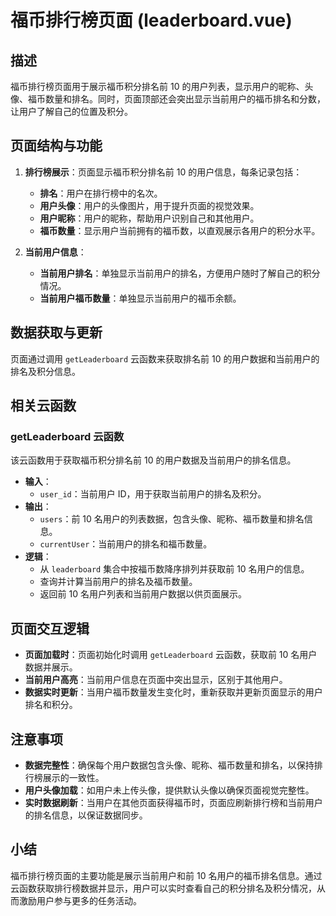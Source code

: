 # 福币排行榜页面 (leaderboard.vue)

## 描述
福币排行榜页面用于展示福币积分排名前 10 的用户列表，显示用户的昵称、头像、福币数量和排名。同时，页面顶部还会突出显示当前用户的福币排名和分数，让用户了解自己的位置及积分。

## 页面结构与功能
1. **排行榜展示**：页面显示福币积分排名前 10 的用户信息，每条记录包括：
   - **排名**：用户在排行榜中的名次。
   - **用户头像**：用户的头像图片，用于提升页面的视觉效果。
   - **用户昵称**：用户的昵称，帮助用户识别自己和其他用户。
   - **福币数量**：显示用户当前拥有的福币数，以直观展示各用户的积分水平。
   
2. **当前用户信息**：
   - **当前用户排名**：单独显示当前用户的排名，方便用户随时了解自己的积分情况。
   - **当前用户福币数量**：单独显示当前用户的福币余额。

## 数据获取与更新
页面通过调用 `getLeaderboard` 云函数来获取排名前 10 的用户数据和当前用户的排名及积分信息。

## 相关云函数

### getLeaderboard 云函数
该云函数用于获取福币积分排名前 10 的用户数据及当前用户的排名信息。
- **输入**：
  - `user_id`：当前用户 ID，用于获取当前用户的排名及积分。
- **输出**：
  - `users`：前 10 名用户的列表数据，包含头像、昵称、福币数量和排名信息。
  - `currentUser`：当前用户的排名和福币数量。
- **逻辑**：
  - 从 `leaderboard` 集合中按福币数降序排列并获取前 10 名用户的信息。
  - 查询并计算当前用户的排名及福币数量。
  - 返回前 10 名用户列表和当前用户数据以供页面展示。

## 页面交互逻辑
- **页面加载时**：页面初始化时调用 `getLeaderboard` 云函数，获取前 10 名用户数据并展示。
- **当前用户高亮**：当前用户信息在页面中突出显示，区别于其他用户。
- **数据实时更新**：当用户福币数量发生变化时，重新获取并更新页面显示的用户排名和积分。

## 注意事项
- **数据完整性**：确保每个用户数据包含头像、昵称、福币数量和排名，以保持排行榜展示的一致性。
- **用户头像加载**：如用户未上传头像，提供默认头像以确保页面视觉完整性。
- **实时数据刷新**：当用户在其他页面获得福币时，页面应刷新排行榜和当前用户的排名信息，以保证数据同步。

## 小结
福币排行榜页面的主要功能是展示当前用户和前 10 名用户的福币排名信息。通过云函数获取排行榜数据并显示，用户可以实时查看自己的积分排名及积分情况，从而激励用户参与更多的任务活动。
